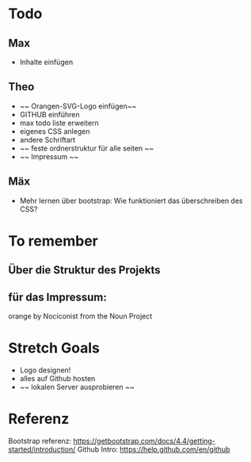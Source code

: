 # Todo
## Max
- Inhalte einfügen

## Theo
- ~~ Orangen-SVG-Logo einfügen~~
- GITHUB einführen
- max todo liste erweitern
- eigenes CSS anlegen
- andere Schriftart
- ~~ feste ordnerstruktur für alle seiten ~~
- ~~ Impressum ~~


## Mäx
- Mehr lernen über bootstrap: Wie funktioniert das überschreiben des CSS?

# To remember
## Über die Struktur des Projekts

## für das Impressum:
orange by Nociconist from the Noun Project

# Stretch Goals
- Logo designen!
- alles auf Github hosten
- ~~ lokalen Server ausprobieren ~~

# Referenz
Bootstrap referenz: https://getbootstrap.com/docs/4.4/getting-started/introduction/
Github Intro: https://help.github.com/en/github
